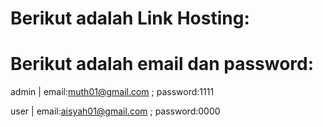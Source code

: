 # Berikut adalah Link Hosting:


# Berikut adalah email dan password:
admin | email:muth01@gmail.com ; password:1111

user | email:aisyah01@gmail.com ; password:0000

